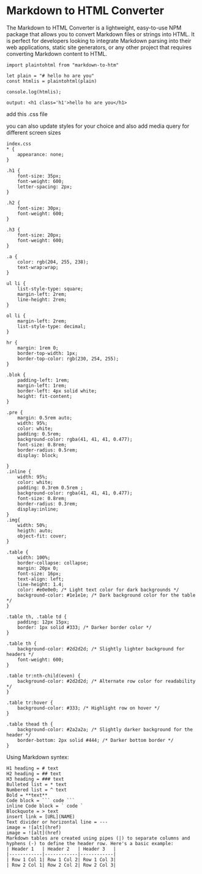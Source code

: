 # Markdown to HTML Converter

The Markdown to HTML Converter is a lightweight, easy-to-use NPM package that allows you to convert Markdown files or strings into HTML. It is perfect for developers looking to integrate Markdown parsing into their web applications, static site generators, or any other project that requires converting Markdown content to HTML.

```
import plaintohtml from "markdown-to-htm"

let plain = "# hello ho are you"
const htmlis = plaintohtml(plain)

console.log(htmlis);
```
`output: <h1 class='h1'>hello ho are you</h1>`

add this .css file

you can also update styles for your choice and also add media query for different screen sizes

```
index.css
* {
    appearance: none;
}

.h1 {
    font-size: 35px;
    font-weight: 600;
    letter-spacing: 2px;
}

.h2 {
    font-size: 30px;
    font-weight: 600;
}

.h3 {
    font-size: 20px;
    font-weight: 600;
}

.a {
    color: rgb(204, 255, 238);
    text-wrap:wrap;
}

ul li {
    list-style-type: square;
    margin-left: 2rem;
    line-height: 2rem;
}

ol li {
    margin-left: 2rem;
    list-style-type: decimal;
}

hr {
    margin: 1rem 0;
    border-top-width: 1px;
    border-top-color: rgb(230, 254, 255);
}

.blok {
    padding-left: 1rem;
    margin-left: 1rem;
    border-left: 4px solid white;
    height: fit-content;
}

.pre {
    margin: 0.5rem auto;
    width: 95%;
    color: white;
    padding: 0.5rem;
    background-color: rgba(41, 41, 41, 0.477);
    font-size: 0.8rem;
    border-radius: 0.5rem;
    display: block;
    
}
.inline {
    width: 95%;
    color: white;
    padding: 0.3rem 0.5rem ;
    background-color: rgba(41, 41, 41, 0.477);
    font-size: 0.8rem;
    border-radius: 0.3rem;
    display:inline;
}
.img{
    width: 50%;
    heigth: auto;
    object-fit: cover;
}

.table {
    width: 100%;
    border-collapse: collapse;
    margin: 20px 0;
    font-size: 16px;
    text-align: left;
    line-height: 1.4;
    color: #e0e0e0; /* Light text color for dark backgrounds */
    background-color: #1e1e1e; /* Dark background color for the table */
}

.table th, .table td {
    padding: 12px 15px;
    border: 1px solid #333; /* Darker border color */
}

.table th {
    background-color: #2d2d2d; /* Slightly lighter background for headers */
    font-weight: 600;
}

.table tr:nth-child(even) {
    background-color: #2d2d2d; /* Alternate row color for readability */
}

.table tr:hover {
    background-color: #333; /* Highlight row on hover */
}

.table thead th {
    background-color: #2a2a2a; /* Slightly darker background for the header */
    border-bottom: 2px solid #444; /* Darker bottom border */
}

```

Using Markdown syntex:
```
H1 heading = # text
H2 heading = ## text
H3 heading = ### text
Bulleted list = * text
Numbered list = ^ text
Bold = **text**
Code block = ``` code ```
inline Code block = ` code `
Blockquote = > text
insert link = [URL](NAME)
Text divider or horizontal line = ---
image = ![alt](href)
image = ![alt](href)
Markdown tables are created using pipes (|) to separate columns and hyphens (-) to define the header row. Here's a basic example:
| Header 1   | Header 2   | Header 3   |
|------------|------------|------------|
| Row 1 Col 1| Row 1 Col 2| Row 1 Col 3|
| Row 2 Col 1| Row 2 Col 2| Row 2 Col 3|

```
